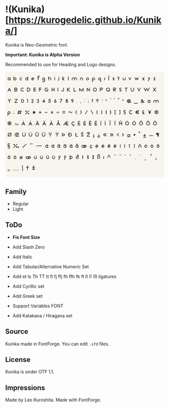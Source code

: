 # !(Kunika)[https://kurogedelic.github.io/Kunika/]
Kunika is Neo-Geometric font.

**Important: Kunika is Alpha Version**

Recommended to use for Heading and Logo designs.

![Glyphs show case](docs/assets/kunika-showcase.png)

## Family
+ Regular
+ Light

## ToDo
+ **Fix Font Size**
+ Add Slash Zero
+ Add Italic
+ Add Tabular/Alternative Numeric Set
+ Add et ls Th TT tt fl fj ffj fh ffh fk ft ſl ſſ ſß ligatures
+ Add Cyrillic set
+ Add Greek set

+ Support Variables FONT
+ Add Katakana / Hiragana set

## Source
Kunika made in FontForge.
You can edit `.sfd` files.


## License
Kunika is under OTF 1.1.


## Impressions
Made by Leo Kuroshita.
Made with FontForge.
